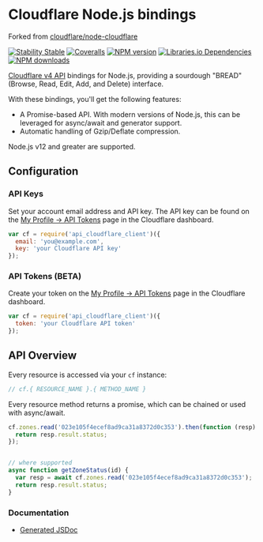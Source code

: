 # Cloudflare Node.js bindings
Forked from [cloudflare/node-cloudflare](https://github.com/cloudflare/node-cloudflare)

[![Stability Stable][badge-stability]][badge-stability-url]
[![Coveralls][badge-coveralls]][badge-coveralls-url]
[![NPM version][badge-npm]][badge-npm-url]
[![Libraries.io Dependencies][badge-libraries]][badge-libraries-url]
[![NPM downloads][badge-npm-downloads]][badge-npm-downloads]

[//]: # ([![Travis CI][badge-travis]][badge-travis-url])




[badge-stability]: https://img.shields.io/badge/stability-stable-green.svg?style=flat-square
[badge-stability-url]: https://github.com/dominictarr/stability/blob/4d649a5b3af8444720929a50254dfbb071ce27e7/levels.json#L8-L9
[badge-npm]: https://img.shields.io/npm/v/api_cloudflare_client.svg?style=flat-square
[badge-npm-downloads]: https://img.shields.io/npm/dm/api_cloudflare_client.svg?style=flat-square
[badge-npm-url]: https://www.npmjs.com/package/api_cloudflare_client
[badge-travis]: https://img.shields.io/travis/ziut3k-dev/api_cloudflare_client/master.svg?style=flat-square
[badge-travis-url]: https://travis-ci.org/ziut3k-dev/api_cloudflare_client
[badge-coveralls]: https://img.shields.io/coveralls/github/ziut3k-dev/api_cloudflare_client/master.svg?style=flat-square
[badge-coveralls-url]: https://coveralls.io/github/Ziut3k-dev/api_cloudflare_client
[badge-libraries]: https://img.shields.io/librariesio/github/Ziut3k-dev/api_cloudflare_client.svg?style=flat-square
[badge-libraries-url]: https://libraries.io/github/Ziut3k-dev/api_cloudflare_client

[Cloudflare v4 API][cf-api] bindings for Node.js, providing a sourdough
"BREAD" (Browse, Read, Edit, Add, and Delete) interface.

[cf-api]: https://api.cloudflare.com/

With these bindings, you'll get the following features:

* A Promise-based API. With modern versions of Node.js, this can be
  leveraged for async/await and generator support.
* Automatic handling of Gzip/Deflate compression.

Node.js v12 and greater are supported.

## Configuration

### API Keys

Set your account email address and API key.  The API key can be found on
the [My Profile -> API Tokens][api-tokens] page in the Cloudflare dashboard.

[api-tokens]: https://dash.cloudflare.com/profile/api-tokens

```javascript
var cf = require('api_cloudflare_client')({
  email: 'you@example.com',
  key: 'your Cloudflare API key'
});
```

### API Tokens (BETA)

Create your token on the [My Profile -> API Tokens][api-tokens] page in the Cloudflare dashboard.

[api-tokens]: https://dash.cloudflare.com/profile/api-tokens

```javascript
var cf = require('api_cloudflare_client')({
  token: 'your Cloudflare API token'
});
```

## API Overview

Every resource is accessed via your `cf` instance:

```javascript
// cf.{ RESOURCE_NAME }.{ METHOD_NAME }
```

Every resource method returns a promise, which can be chained or used
with async/await.

```javascript
cf.zones.read('023e105f4ecef8ad9ca31a8372d0c353').then(function (resp) {
  return resp.result.status;
});


// where supported
async function getZoneStatus(id) {
  var resp = await cf.zones.read('023e105f4ecef8ad9ca31a8372d0c353');
  return resp.result.status;
}
```

### Documentation

* [Generated JSDoc](https://cloudflare.github.io/node-cloudflare)
